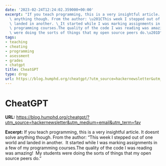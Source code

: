 ```yaml
---
date: '2023-02-24T12:24:02.359000+00:00'
excerpt: "If you teach programming, this is a very insightful article. It doesnt solve\
  \ anything though. From the author: \u201CThis week I stepped out of one world and\
  \ landed in another. \_It started while I was marking assignments in a few of my\
  \ programming courses.The quality of the code I was reading was amazing! \_My students\
  \ were doing the sorts of things that my open source peers do.\u201D"
tags:
- teaching
- cheating
- programming
- asessment
- grades
- chatgpt
title: CheatGPT
type: drop
url: https://blog.humphd.org/cheatgpt/?utm_source=hackernewsletter&utm_medium=email&utm_term=fav
---
```


# CheatGPT

**URL:** https://blog.humphd.org/cheatgpt/?utm_source=hackernewsletter&utm_medium=email&utm_term=fav

**Excerpt:** If you teach programming, this is a very insightful article. It doesnt solve anything though. From the author: “This week I stepped out of one world and landed in another.  It started while I was marking assignments in a few of my programming courses.The quality of the code I was reading was amazing!  My students were doing the sorts of things that my open source peers do.”
